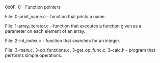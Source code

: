 0x0F. C - Function pointers

File: 0-print_name.c - function that prints a name.

File: 1-array_iterator.c - function that executes a function given as a parameter on each element of an array.

File: 2-int_index.c - function that searches for an integer.

File: 3-main.c, 3-op_functions.c, 3-get_op_func.c, 3-calc.h - program that performs simple operations.

